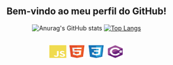 <div align="center"> 

## Bem-vindo ao meu perfil do GitHub!
  
  ![Anurag's GitHub stats](https://github-readme-stats.vercel.app/api?username=lucasnoelgb&show_icons=true&theme=transparent)
  [![Top Langs](https://github-readme-stats.vercel.app/api/top-langs/?username=lucasnoelgb_icons=true&theme=transparent)](https://github.com/lucasnoelgb/github-readme-stats)
  
</div>  

<div style="display: inline_block" align="center"><br>
  <img align="center" alt="Rafa-Js" height="30" width="40" src="https://raw.githubusercontent.com/devicons/devicon/master/icons/javascript/javascript-plain.svg">
  <img align="center" alt="Rafa-HTML" height="30" width="40" src="https://raw.githubusercontent.com/devicons/devicon/master/icons/html5/html5-original.svg">
  <img align="center" alt="Rafa-CSS" height="30" width="40" src="https://raw.githubusercontent.com/devicons/devicon/master/icons/css3/css3-original.svg">
  <img align="center" alt="Rafa-Csharp" height="30" width="40" src="https://raw.githubusercontent.com/devicons/devicon/master/icons/csharp/csharp-original.svg">
</div>
